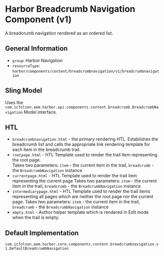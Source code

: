 # Harbor Breadcrumb Navigation Component (v1)

A breadcrumb navigation rendered as an ordered list.  

## General Information

* `group`: Harbor Navigation
* `resourceType`: `harbor/components/content/breadcrumbnavigation/v1/breadcrumbnavigation`

## Sling Model

Uses the `com.icfolson.aem.harbor.api.components.content.breadcrumb.BreadcrumbNavigation` 
Model interface.

## HTL

* `breadcrumbnavigation.html` - the primary rendering HTL.  Establishes the breadcrumb list and calls the appropriate 
  link rendering template for each item in the breadcrumb trail.
* `rootpage.html` - HTL Template used to render the trail item representing the root page.  
  Takes two parameters: `item` - the current item in the trail, `breadcrumb` - the `BreadcrumbNavigation`
  instance
* `currentpage.html` - HTL Template used to render the trail item representing the current page
  Takes two parameters: `item` - the current item in the trail, `breadcrumb` - the `BreadcrumbNavigation`
  instance
* `intermediarypage.html` - HTL Template used to render the trail items representing all pages 
  which are neither the root page nor the current page.
  Takes two parameters: `item` - the current item in the trail, `breadcrumb` - the `BreadcrumbNavigation`
  instance
* `empty.html` - Author helper template which is rendered in Edit mode when the trail is empty. 

## Default Implementation

`com.icfolson.aem.harbor.core.components.content.breadcrumbnavigation.v1.DefaultBreadcrumbNavigation`
